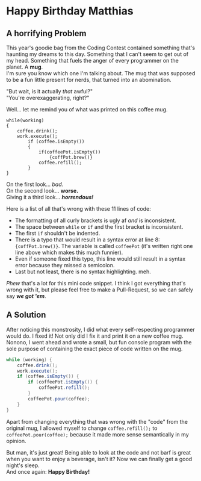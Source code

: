 # Happy Birthday Matthias

## A horrifying Problem
This year's goodie bag from the Coding Contest contained something that's haunting my dreams to this day. Something that I can't seem to get out of my head. Something that fuels the anger of every programmer on the planet. A __mug__.  
I'm sure you know which one I'm talking about. The mug that was supposed to be a fun little present for nerds, that turned into an abomination.

"But wait, is it actually *that* awful?"  
"You're overexaggerating, right?"

Well... let me remind you of what was printed on this coffee mug.

```
while(working)
{
    coffee.drink();
    work.execute();
        if (coffee.isEmpty())
        {
            if(coffeePot.isEmpty())
                {coffPot.brew()}
            coffee.refill();
        }
}
```

On the first look... *bad.*  
On the second look... __worse.__  
Giving it a third look... ___horrendous!___

Here is a list of all that's wrong with these 11 lines of code:
- The formatting of all curly brackets is ugly af *and* is inconsistent.
- The space between `while` or `if` and the first bracket is inconsistent.
- The first `if` shouldn't be indented.
- There is a typo that would result in a syntax error at line 8: `{coffPot.brew()}`. The variable is called `coffeePot` (it's written right one line above which makes this much funnier).
- Even if someone fixed this typo, this line would still result in a syntax error because they missed a semicolon.
- Last but not least, there is no syntax highlighting. meh.

*Phew* that's a lot for this mini code snippet. I think I got everything that's wrong with it, but please feel free to make a Pull-Request, so we can safely say ___we got 'em___.

## A Solution
After noticing this monstrosity, I did what every self-respecting programmer would do. I fixed it! Not only did I fix it and print it on a new coffee mug. Nonono, I went ahead and wrote a small, but fun console program with the sole purpose of containing the exact piece of code written on the mug.

```java
while (working) {
    coffee.drink();
    work.execute();
    if (coffee.isEmpty()) {
        if (coffeePot.isEmpty()) {
            coffeePot.refill();
        }
        coffeePot.pour(coffee);
    }
}
```

Apart from changing everything that was wrong with the "code" from the original mug, I allowed myself to change `coffee.refill();` to `coffeePot.pour(coffee);` because it made more sense semantically in my opinion.

But man, it's just great! Being able to look at the code and not barf is great when you want to enjoy a beverage, isn't it? Now we can finally get a good night's sleep.  
And once again: **Happy Birthday!**